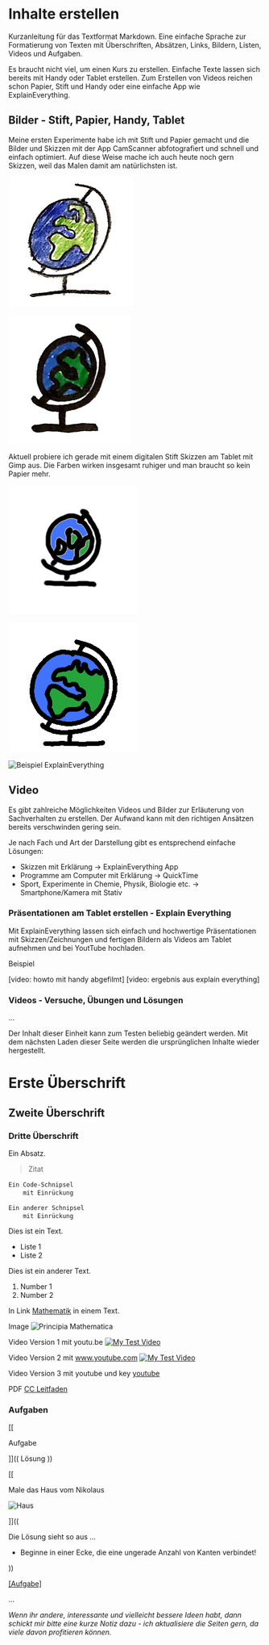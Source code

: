 # Inhalte erstellen

Kurzanleitung für das Textformat Markdown. Eine einfache Sprache zur Formatierung von Texten mit Überschriften, Absätzen, Links, Bildern, Listen, Videos und Aufgaben.

Es braucht nicht viel, um einen Kurs zu erstellen. Einfache Texte lassen sich bereits mit Handy oder Tablet erstellen. Zum Erstellen von Videos reichen schon Papier, Stift und Handy oder eine einfache App wie ExplainEverything.


## Bilder - Stift, Papier, Handy, Tablet

Meine ersten Experimente habe ich mit Stift und Papier gemacht und die Bilder und Skizzen mit der App CamScanner abfotografiert und schnell und einfach optimiert. Auf diese Weise mache ich auch heute noch gern Skizzen, weil das Malen damit am natürlichsten ist.

![Beispiel Buntstift](bilder/globe-bunt.png)

![Beispiel Filzstift](bilder/globe-filz.png)

Aktuell probiere ich gerade mit einem digitalen Stift Skizzen am Tablet mit Gimp aus. Die Farben wirken insgesamt ruhiger und man braucht so kein Papier mehr.

![Beispiel Gimp Pinsel](bilder/globe.png)

![Beispiel Gimp Stift](bilder/globe-2.png)

![Beispiel ExplainEverything]()


## Video

Es gibt zahlreiche Möglichkeiten Videos und Bilder zur Erläuterung von Sachverhalten zu erstellen. Der Aufwand kann mit den richtigen Ansätzen bereits verschwinden gering sein.

Je nach Fach und Art der Darstellung gibt es entsprechend einfache Lösungen:
* Skizzen mit Erklärung -> ExplainEverything App
* Programme am Computer mit Erklärung -> QuickTime
* Sport, Experimente in Chemie, Physik, Biologie etc. -> Smartphone/Kamera mit Stativ

### Präsentationen am Tablet erstellen - Explain Everything

Mit ExplainEverything lassen sich einfach und hochwertige Präsentationen mit Skizzen/Zeichnungen und fertigen Bildern als Videos am Tablet aufnehmen und bei YoutTube hochladen.

Beispiel

[video: howto mit handy abgefilmt]
[video: ergebnis aus explain everything]

### Videos - Versuche, Übungen und Lösungen

...

Der Inhalt dieser Einheit kann zum Testen beliebig geändert werden. Mit dem nächsten Laden dieser Seite werden die ursprünglichen Inhalte wieder hergestellt.

# Erste Überschrift
## Zweite Überschrift
### Dritte Überschrift

Ein Absatz.

> Zitat

    Ein Code-Schnipsel
        mit Einrückung

```
Ein anderer Schnipsel
    mit Einrückung
```

Dies ist ein Text.

* Liste 1
* Liste 2

Dies ist ein anderer Text.

1. Number 1
2. Number 2

In Link [Mathematik](https://de.wikipedia.org/wiki/Mathematik) in einem Text.

Image
![Principia Mathematica](https://upload.wikimedia.org/wikipedia/commons/6/60/Newton-Principia-Mathematica_1-500x700.jpg)

Video Version 1 mit youtu.be
[![My Test Video](https://img.youtube.com/vi/wI4Orc1MtKM/maxresdefault.jpg)](https://youtu.be/wI4Orc1MtKM)

Video Version 2 mit www.youtube.com
[![My Test Video](https://img.youtube.com/vi/wI4Orc1MtKM/maxresdefault.jpg)](https://www.youtube.com/watch?v=wI4Orc1MtKM)

Video Version 3 mit youtube und key
[youtube](wI4Orc1MtKM)


PDF
[CC Leitfaden](https://irights.info/wp-content/uploads/userfiles/CC-NC_Leitfaden_web.pdf)

### Aufgaben

[[

Aufgabe

]]((
Lösung
))

[[

Male das Haus vom Nikolaus

![Haus](http://www.stupidedia.org/images/thumb/c/cc/Haus_vom_Nikolaus.png/180px-Haus_vom_Nikolaus.png?filetimestamp=20090325141521)

]]((

Die Lösung sieht so aus ...

* Beginne in einer Ecke, die eine ungerade Anzahl von Kanten verbindet!

))

[[Aufgabe]]((Lösung))


...


*Wenn ihr andere, interessante und vielleicht bessere Ideen habt, dann schickt mir bitte eine kurze Notiz dazu - ich aktualisiere die Seiten gern, da viele davon profitieren können.*
